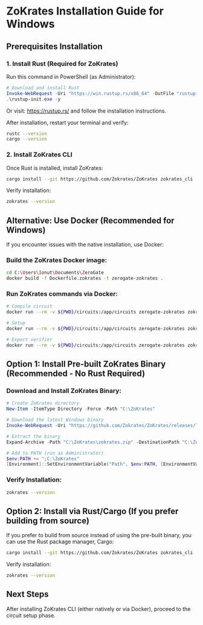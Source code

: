 # ZoKrates Installation Guide for Windows

## Prerequisites Installation

### 1. Install Rust (Required for ZoKrates)

Run this command in PowerShell (as Administrator):
```powershell
# Download and install Rust
Invoke-WebRequest -Uri "https://win.rustup.rs/x86_64" -OutFile "rustup-init.exe"
.\rustup-init.exe -y
```

Or visit: https://rustup.rs/ and follow the installation instructions.

After installation, restart your terminal and verify:
```bash
rustc --version
cargo --version
```

### 2. Install ZoKrates CLI

Once Rust is installed, install ZoKrates:
```bash
cargo install --git https://github.com/Zokrates/ZoKrates zokrates_cli
```

Verify installation:
```bash
zokrates --version
```

## Alternative: Use Docker (Recommended for Windows)

If you encounter issues with the native installation, use Docker:

### Build the ZoKrates Docker image:
```bash
cd C:\Users\Ionut\Documents\ZeroGate
docker build -f Dockerfile.zokrates -t zerogate-zokrates .
```

### Run ZoKrates commands via Docker:
```bash
# Compile circuit
docker run --rm -v ${PWD}/circuits:/app/circuits zerogate-zokrates zokrates compile -i circuits/hash_preimage.zok

# Setup
docker run --rm -v ${PWD}/circuits:/app/circuits zerogate-zokrates zokrates setup

# Export verifier
docker run --rm -v ${PWD}/circuits:/app/circuits zerogate-zokrates zokrates export-verifier
```

## Option 1: Install Pre-built ZoKrates Binary (Recommended - No Rust Required)

### Download and Install ZoKrates Binary:
```powershell
# Create ZoKrates directory
New-Item -ItemType Directory -Force -Path "C:\ZoKrates"

# Download the latest Windows binary
Invoke-WebRequest -Uri "https://github.com/Zokrates/ZoKrates/releases/latest/download/zokrates-0.8.8-x86_64-pc-windows-msvc.zip" -OutFile "C:\ZoKrates\zokrates.zip"

# Extract the binary
Expand-Archive -Path "C:\ZoKrates\zokrates.zip" -DestinationPath "C:\ZoKrates" -Force

# Add to PATH (run as Administrator)
$env:PATH += ";C:\ZoKrates"
[Environment]::SetEnvironmentVariable("Path", $env:PATH, [EnvironmentVariableTarget]::Machine)
```

### Verify Installation:
```bash
zokrates --version
```

## Option 2: Install via Rust/Cargo (If you prefer building from source)

If you prefer to build from source instead of using the pre-built binary, you can use the Rust package manager, Cargo:

```bash
cargo install --git https://github.com/Zokrates/ZoKrates zokrates_cli
```

Verify installation:
```bash
zokrates --version
```

## Next Steps

After installing ZoKrates CLI (either natively or via Docker), proceed to the circuit setup phase.
